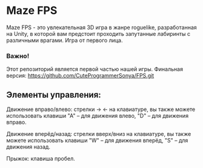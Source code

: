 # Maze FPS
Maze FPS - это увлекательная 3D игра в жанре roguelike, разработанная на Unity, в которой вам предстоит проходить запутанные лабиринты с различными врагами. Игра от первого лица. 

### Важно!
Этот репозиторий является первой частью нашей игры. Финальная версия: https://github.com/CuteProgrammerSonya/FPS.git

## Элементы управления:
Движение вправо/влево: стрелки -> <- на клавиатуре, вы также можете использовать клавиши "А" – для движения влево, "D" – для движения вправо.

Движение вперёд/назад: стрелки вверх/вниз на клавиатуре, вы также можете использовать клавиши "W" – для движения вперёд, "S" – для движения назад.

Прыжок: клавиша пробел.


